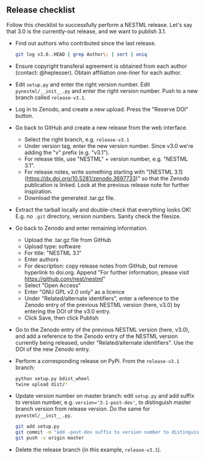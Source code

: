 Release checklist
-----------------

Follow this checklist to successfully perform a NESTML release. Let's say that 3.0 is the currently-out release, and we want to publish 3.1.

- Find out authors who contributed since the last release.

  ```bash
  git log v3.0..HEAD | grep Author\: | sort | uniq
  ```

- Ensure copyright transferal agreement is obtained from each author (contact: @heplesser). Obtain affiliation one-liner for each author.

- Edit `setup.py` and enter the right version number. Edit `pynestml/__init__.py` and enter the right version number. Push to a new branch called `release-v3.1`.

- Log in to Zenodo, and create a new upload. Press the "Reserve DOI" button.

- Go back to GitHub and create a new release from the web interface. 
  - Select the right branch, e.g. `release-v3.1`
  - Under version tag, enter the new version number. Since v3.0 we're adding the "v" prefix (e.g. "v3.1").
  - For release title, use "NESTML" + version number, e.g. "NESTML 3.1".
  - For release notes, write something starting with "\[NESTML 3.1\](https://dx.doi.org/10.5281/zenodo.3697733)" so that the Zenodo publication is linked. Look at the previous release note for further inspiration.
  - Download the generated .tar.gz file.

- Extract the tarball locally and double-check that everything looks OK! E.g. no `.git` directory, version numbers. Sanity check the filesize.

- Go back to Zenodo and enter remaining information.
  - Upload the .tar.gz file from GitHub
  - Upload type: software
  - For title: "NESTML 3.1"
  - Enter authors
  - For description: copy release notes from GitHub, but remove hyperlink to doi.org. Append "For further information, please visit https://github.com/nest/nestml"
  - Select "Open Access"
  - Enter "GNU GPL v2.0 only" as a licence
  - Under "Related/alternate identifiers", enter a reference to the Zenodo entry of the previous NESTML version (here, v3.0) by entering the DOI of the v3.0 entry.
  - Click Save, then click Publish

- Go to the Zenodo entry of the previous NESTML version (here, v3.0), and add a reference to the Zenodo entry of the NESTML version currently being released, under "Related/alternate identifiers". Use the DOI of the new Zenodo entry.

- Perform a corresponding release on PyPi. From the `release-v3.1` branch:

  ```bash
  python setup.py bdist_wheel
  twine upload dist/*
  ```

- Update version number on master branch: edit `setup.py` and add suffix to version number, e.g. `version='3.1-post-dev'`, to distinguish master branch version from release version. Do the same for `pynestml/__init__.py`.

  ```bash
  git add setup.py
  git commit -m "add -post-dev suffix to version number to distinguish master branch version from release version"
  git push -u origin master
  ```

- Delete the release branch (in this example, `release-v3.1`).
